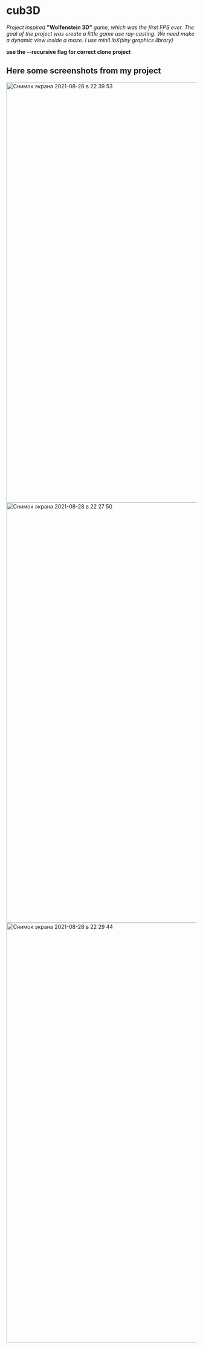 # cub3D
*Project inspired* 
**"Wolfenstein 3D"**
*game, which was the first FPS ever. The
goal of the project was create a little game use ray-casting.* 
*We need make a dynamic view inside a maze. I use miniLibX(tiny graphics library)*


**use the --recursive flag for correct clone project**

## Here some screenshots from my project
<img width="1112" alt="Снимок экрана 2021-08-28 в 22 39 53" src="https://user-images.githubusercontent.com/75530705/131231399-6a70a104-62ce-4110-858c-8f17c27eedff.png">
<img width="1112" alt="Снимок экрана 2021-08-28 в 22 27 50" src="https://user-images.githubusercontent.com/75530705/131231442-3213b320-11db-4e78-9c57-702d13adb502.png">
<img width="1112" alt="Снимок экрана 2021-08-28 в 22 29 44" src="https://user-images.githubusercontent.com/75530705/131231446-0ff1a9a7-296e-4818-9925-e361c26218b8.png">


